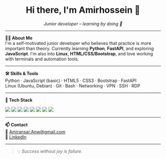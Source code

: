 <h1 align="center">Hi there, I'm Amirhossein 👋</h1>
<p align="center"><em>Junior developer – learning by doing 💪</em></p>

---

**🧑‍💻 About Me**  
I'm a self-motivated junior developer who believes that practice is more important than theory. Currently learning **Python**, **FastAPI**, and exploring **JavaScript**. I'm also into **Linux**, **HTML/CSS/Bootstrap**, and love working with terminals and automation tools.

---

**🛠 Skills & Tools**  
Python · JavaScript (basic) · HTML5 · CSS3 · Bootstrap · FastAPI  
Linux (Ubuntu, Debian) · Git · Bash · Networking · VPN · SSH · RDP

---

**🔧 Tech Stack**

<p align="left">
  <img src="https://img.shields.io/badge/Linux-333?style=flat&logo=linux&logoColor=white"/>
  <img src="https://img.shields.io/badge/Python-14354C?style=flat&logo=python&logoColor=white"/>
  <img src="https://img.shields.io/badge/FastAPI-005571?style=flat&logo=fastapi&logoColor=white"/>
  <img src="https://img.shields.io/badge/JavaScript-F7DF1E?style=flat&logo=javascript&logoColor=black"/>
  <img src="https://img.shields.io/badge/HTML5-E34F26?style=flat&logo=html5&logoColor=white"/>
  <img src="https://img.shields.io/badge/CSS3-1572B6?style=flat&logo=css3&logoColor=white"/>
  <img src="https://img.shields.io/badge/Bootstrap-563D7C?style=flat&logo=bootstrap&logoColor=white"/>
  <img src="https://img.shields.io/badge/Git-F05032?style=flat&logo=git&logoColor=white"/>
</p>

---

**📫 Contact**  
📧 Amiransar.Anw@gmail.com  
🔗 [LinkedIn](https://linkedin.com/in/amirhosseinansari)

---

> 💡 *Success without joy is failure.*
